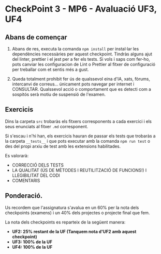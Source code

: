 # CheckPoint 3 - MP6 - Avaluació UF3, UF4

## Abans de començar

1. Abans de res, executa la comanda `npm install` per instal·lar les dependències necessàries per aquest checkpoint. Tindràs alguns ajut del linter, prettier i el jest per a fer els tests.
   Si vols i saps com fer-ho, pots canviar les configuracion de Lint o Prettier al fitxer de configuració per treballar com et sentis més a gust.

2. Queda totalment prohibit fer ús de qualssevol eina d'IA, xats, fòrums, intercanvi de correus... únicament pots navegar per internet i CONSULTAR. Qualssevol acció o comportament que es detecti com a sospitós serà motiu de suspensió de l'examen.

## Exercicis

Dins la carpeta `src` trobaràs els fitxers corresponents a cada exercici i els seus enunciats al fitxer `.md` corresponent.

Si s'escau i n'hi han, els exercicis hauran de passar els tests que trobaràs a la carpeta `__tests__` i que pots executar amb la comanda `npm run test` o des del propi arxiu de test amb les extensions habilitades.

Es valorarà:

- CORRECCIÓ DELS TESTS
- LA QUALITAT (ÚS DE MÈTODES I REUTILITZACIÓ DE FUNCIONS!) I LLEGIBILITAT DEL CODI
- COMENTARIS

## Ponderació.

Us recordem que l'assignatura s'avalua en un 60% per la nota dels checkpoints (examens) i un 40% dels projectes o projecte final que fem.

La nota dels checkpoints es reparteix de la següent manera:

- **UF2: 25% restant de la UF (Tanquem nota d'UF2 amb aquest checkpoint)**
- **UF3: 100% de la UF**
- **UF4: 100% de la UF**

